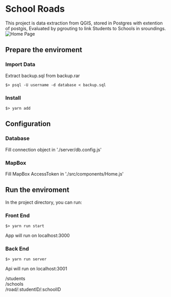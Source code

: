 
# School Roads

This project is data extraction from QGIS, stored in Postgres with extention of postgis, Evaluated by pgrouting to link Students to Schools in sroundings.
![Home Page](https://i.imgur.com/JXoljZ5.png)
## Prepare the enviroment

### Import Data

Extract backup.sql from  backup.rar

```
$> psql -U username -d database < backup.sql
```

### Install

```
$> yarn add
```

## Configuration

### Database

Fill connection object in './server/db.config.js'

### MapBox

Fill MapBox AccessToken in './src/components/Home.js'

## Run the enviroment

In the project directory, you can run:

### Front End

```
$> yarn run start
```
App will run on localhost:3000

### Back End

```
$> yarn run server
```
Api will run on localhost:3001

/students<br />
/schools<br />
/road/:studentID/:schoolID<br />
